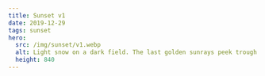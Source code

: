 ```yaml
---
title: Sunset v1
date: 2019-12-29
tags: sunset
hero:
  src: /img/sunset/v1.webp
  alt: Light snow on a dark field. The last golden sunrays peek trough a distant forest under a dark sky.
  height: 840
---
```

